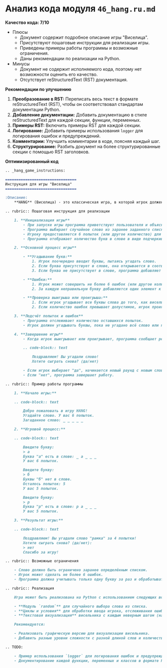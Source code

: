 # Анализ кода модуля `46_hang.ru.md`

**Качество кода: 7/10**
- Плюсы
    - Документ содержит подробное описание игры "Виселица".
    - Присутствуют пошаговые инструкции для реализации игры.
    - Приведены примеры работы программы и возможные ограничения.
    - Даны рекомендации по реализации на Python.
- Минусы
    - Документ не содержит исполняемого кода, поэтому нет возможности оценить его качество.
    - Отсутствует reStructuredText (RST) документация.

**Рекомендации по улучшению**

1.  **Преобразование в RST:** Переписать весь текст в формате reStructuredText (RST), чтобы он соответствовал стандартам документации Python.
2.  **Добавление документации:** Добавить документацию в стиле reStructuredText для каждой секции, функции, переменных.
3.  **Примеры RST:** Включить примеры RST для каждой секции.
4.  **Логирование:** Добавить примеры использования `logger` для логирования ошибок и предупреждений.
5.  **Комментарии:** Улучшить комментарии в коде, поясняя каждый шаг.
6.  **Структурирование:** Разбить документ на более структурированные секции с помощью RST заголовков.

**Оптимизированный код**

```markdown
.. _hang_game_instructions:

================================
Инструкция для игры "Виселица"
================================

:Описание:
    **HANG** (Виселица) - это классическая игра, в которой игрок должен угадать слово, поочередно вводя буквы. За каждую неправильную букву добавляется часть висельника, и игрок теряет попытки. Если игрок угадывает все буквы слова до того, как висельник будет полностью собран, он выигрывает. Если висельник собран полностью (количество ошибок превышает допустимое), игрок проигрывает.

.. rubric:: Пошаговая инструкция для реализации

    1. **Инициализация игры**
        - При запуске игры программа приветствует пользователя и объясняет правила.
        - Программа выбирает случайное слово из заранее заданного списка.
        - Игроку предоставляется 6 попыток (или другое количество) для угадывания слова.
        - Программа отображает количество букв в слове в виде подчеркиваний (например, "_ _ _ _ _").

    2. **Основной процесс игры**

        - **Угадывание букв:**
            1. Игрок поочередно вводит буквы, пытаясь угадать слово.
            2. Если буква присутствует в слове, она открывается в соответствующих позициях.
            3. Если буква не присутствует в слове, программа добавляет одну деталь висельника.

        - **Ошибки:**
            1. Игрок может совершить не более 6 ошибок (или другое количество, в зависимости от сложности).
            2. За каждую неправильную букву добавляется один элемент к висельнику.

        - **Проверка выигрыша или проигрыша:**
            1. Если игрок угадывает все буквы слова до того, как висельник будет полностью собран, он выигрывает.
            2. Если количество ошибок превышает допустимое, игрок проигрывает.

    3. **Подсчёт попыток и ошибок**
        - Программа отслеживает количество оставшихся попыток.
        - Игрок должен угадывать буквы, пока не угадано всё слово или пока не исчерпаны все попытки.

    4. **Завершение игры**
        - Когда игрок выигрывает или проигрывает, программа сообщает результат и предлагает сыграть снова:

        .. code-block:: text

            Поздравляем! Вы угадали слово!
            Хотите сыграть снова? (да/нет)

        - Если игрок выбирает "да", начинается новый раунд с новым словом.
        - Если "нет", программа завершает работу.

.. rubric:: Пример работы программы

    1. **Начало игры:**

    .. code-block:: text

        Добро пожаловать в игру HANG!
        Угадайте слово. У вас 6 попыток.
        Загаданное слово: _ _ _ _ _

    2. **Игровой процесс:**

    .. code-block:: text

        Введите букву:
        > а
        Буква "а" есть в слове: _ а _ _ _
        У вас 6 попыток.

        Введите букву:
        > б
        Буквы "б" нет в слове.
        Осталось попыток: 5
        У вас 5 попыток.

        Введите букву:
        > р
        Буква "р" есть в слове: р а _ _ _
        У вас 5 попыток.

    3. **Результат игры:**

    .. code-block:: text

        Поздравляем! Вы угадали слово "рамка" за 4 попытки!
        Хотите сыграть снова? (да/нет):
        > нет
        Спасибо за игру!

.. rubric:: Возможные ограничения

    - Слово должно быть ограничено заранее определённым списком.
    - Игрок может сделать не более 6 ошибок.
    - Программа должна учитывать только одну букву за раз и обрабатывать повторяющиеся буквы.

.. rubric:: Реализация

    Игра может быть реализована на Python с использованием следующих возможностей:

    - **Модуль `random`** для случайного выбора слова из списка.
    - **Циклы и условия** для обработки ввода игрока, отслеживания ошибок и отображения состояния игры.
    - **Текстовая визуализация** висельника с каждым неверным шагом (например, строки для частей тела висельника).

    Рекомендуется:

    - Реализовать графическую версию для визуализации висельника.
    - Добавить разные уровни сложности с разной длиной слов и количеством попыток.

.. TODO:

    - Пример использования `logger` для логирования ошибок и предупреждений.
    - Документирование каждой функции, переменных и классов в формате RST.

```